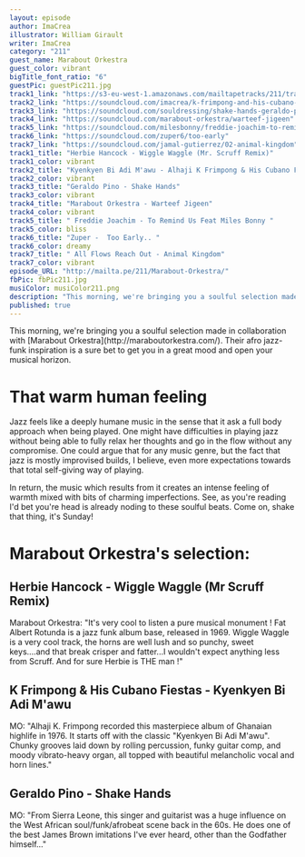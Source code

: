 ```yaml
---
layout: episode
author: ImaCrea
illustrator: William Girault
writer: ImaCrea
category: "211"
guest_name: Marabout Orkestra
guest_color: vibrant
bigTitle_font_ratio: "6"
guestPic: guestPic211.jpg
track1_link: "https://s3-eu-west-1.amazonaws.com/mailtapetracks/211/track1.mp3"
track2_link: "https://soundcloud.com/imacrea/k-frimpong-and-his-cubano-fiestas-kyenkyen-bi-adi-mawu"
track3_link: "https://soundcloud.com/souldressing/shake-hands-geraldo-pino"
track4_link: "https://soundcloud.com/marabout-orkestra/warteef-jigeen"
track5_link: "https://soundcloud.com/milesbonny/freddie-joachim-to-remind-us"
track6_link: "https://soundcloud.com/zuper6/too-early"
track7_link: "https://soundcloud.com/jamal-gutierrez/02-animal-kingdom"
track1_title: "Herbie Hancock - Wiggle Waggle (Mr. Scruff Remix)"
track1_color: vibrant
track2_title: "Kyenkyen Bi Adi M'awu - Alhaji K Frimpong & His Cubano Fiestas"
track2_color: vibrant
track3_title: "Geraldo Pino - Shake Hands"
track3_color: vibrant
track4_title: "Marabout Orkestra - Warteef Jigeen"
track4_color: vibrant
track5_title: " Freddie Joachim - To Remind Us Feat Miles Bonny "
track5_color: bliss
track6_title: "Zuper -  Too Early.. "
track6_color: dreamy
track7_title: " All Flows Reach Out - Animal Kingdom"
track7_color: vibrant
episode_URL: "http://mailta.pe/211/Marabout-Orkestra/"
fbPic: fbPic211.jpg
musiColor: musiColor211.png
description: "This morning, we're bringing you a soulful selection made in collaboration with Marabout Orkestra. Their afro jazz-funk inspiration is a sure bet to get you in a great mood and open your musical horizon."
published: true
---
```






<p id="introduction">This morning, we're bringing you a soulful selection made in collaboration with [Marabout Orkestra](http://maraboutorkestra.com/). Their afro jazz-funk inspiration is a sure bet to get you in a great mood and open your musical horizon. 
</p>

# That warm human feeling

Jazz feels like a deeply humane music in the sense that it ask a full body approach when being played. One might have difficulties in playing jazz without being able to fully relax her thoughts and go in the flow without any compromise. One could argue that for any music genre, but the fact that jazz is mostly improvised builds, I believe, even more expectations towards that total self-giving way of playing.

In return, the music which results from it creates an intense feeling of warmth mixed with bits of charming imperfections. See, as you're reading I'd bet you're head is already noding to these soulful beats. Come on, shake that thing, it's Sunday!
 
# Marabout Orkestra's selection:

## Herbie Hancock - Wiggle Waggle (Mr Scruff Remix)

Marabout Orkestra: "It's very cool to listen a pure musical monument ! Fat Albert Rotunda is a jazz funk album base, released in 1969.
Wiggle Waggle is a very cool track, the horns are well lush and so punchy, sweet keys....and that break crisper and fatter...I wouldn't expect anything less from Scruff. And for sure Herbie is THE man !"

## K Frimpong & His Cubano Fiestas - Kyenkyen Bi Adi M'awu

MO: "Alhaji K. Frimpong recorded this masterpiece album of Ghanaian highlife in 1976. It starts off with the classic "Kyenkyen Bi Adi M'awu". Chunky grooves laid down by rolling percussion, funky guitar comp, and moody vibrato-heavy organ, all topped with beautiful melancholic vocal and horn lines."

## Geraldo Pino - Shake Hands

MO: "From Sierra Leone, this singer and guitarist was a huge influence on the West African soul/funk/afrobeat scene back in the 60s. He does one of the best James Brown imitations I've ever heard, other than the Godfather himself..."
